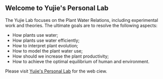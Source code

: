 ## Welcome to Yujie's Personal Lab

The Yujie Lab focuses on the Plant Water Relations, including experimental work and theories. The ultimate goals are to resolve the following aspects:
- How plants use water;
- How plants use water efficiently;
- How to interpret plant evolution;
- How to model the plant water use;
- How should we increase the plant productivity;
- How to achieve the optimal equilibrium of human and environment.

Please visit [Yujie's Personal Lab](https://yujiewanglab.github.io/) for the web ciew.
